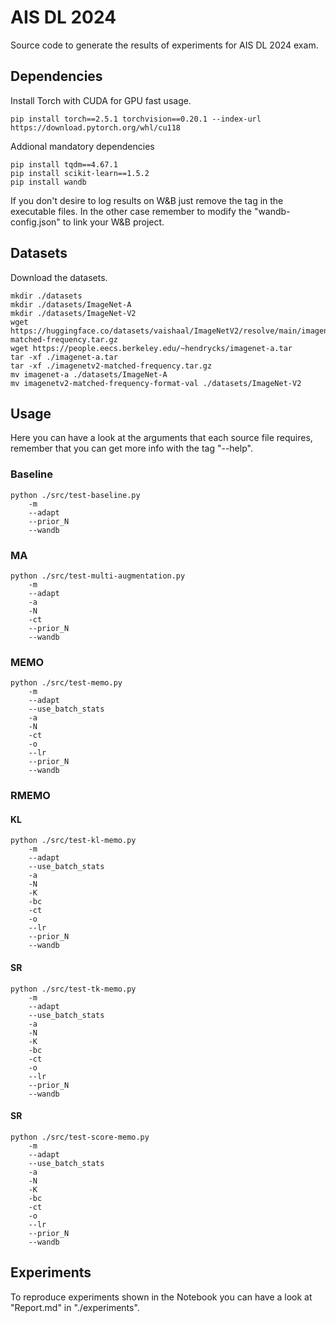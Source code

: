# AIS DL 2024

Source code to generate the results of experiments for AIS DL 2024 exam.

## Dependencies

Install Torch with CUDA for GPU fast usage. 

```shell
pip install torch==2.5.1 torchvision==0.20.1 --index-url https://download.pytorch.org/whl/cu118
```

Addional mandatory dependencies

```shell
pip install tqdm==4.67.1
pip install scikit-learn==1.5.2
pip install wandb
```
If you don't desire to log results on W&B just remove the tag in the executable files. In the other case remember to modify the "wandb-config.json" to link your W&B project.

## Datasets

Download the datasets.

```shell
mkdir ./datasets
mkdir ./datasets/ImageNet-A
mkdir ./datasets/ImageNet-V2
wget https://huggingface.co/datasets/vaishaal/ImageNetV2/resolve/main/imagenetv2-matched-frequency.tar.gz
wget https://people.eecs.berkeley.edu/~hendrycks/imagenet-a.tar
tar -xf ./imagenet-a.tar
tar -xf ./imagenetv2-matched-frequency.tar.gz
mv imagenet-a ./datasets/ImageNet-A
mv imagenetv2-matched-frequency-format-val ./datasets/ImageNet-V2
```

## Usage

Here you can have a look at the arguments that each source file requires, remember that you can get more info with the tag "--help".

### Baseline

```shell
python ./src/test-baseline.py
    -m
    --adapt
    --prior_N
    --wandb
```

### MA

```shell
python ./src/test-multi-augmentation.py
    -m
    --adapt
    -a
    -N
    -ct
    --prior_N
    --wandb
```

### MEMO

```shell
python ./src/test-memo.py
    -m
    --adapt
    --use_batch_stats
    -a
    -N
    -ct
    -o
    --lr
    --prior_N
    --wandb
```

### RMEMO

#### KL

```shell
python ./src/test-kl-memo.py
    -m
    --adapt
    --use_batch_stats
    -a
    -N
    -K
    -bc
    -ct
    -o
    --lr
    --prior_N
    --wandb
```
#### SR

```shell
python ./src/test-tk-memo.py
    -m
    --adapt
    --use_batch_stats
    -a
    -N
    -K
    -bc
    -ct
    -o
    --lr
    --prior_N
    --wandb
```

#### SR

```shell
python ./src/test-score-memo.py
    -m
    --adapt
    --use_batch_stats
    -a
    -N
    -K
    -bc
    -ct
    -o
    --lr
    --prior_N
    --wandb
```

## Experiments

To reproduce experiments shown in the Notebook you can have a look at "Report.md" in "./experiments".





